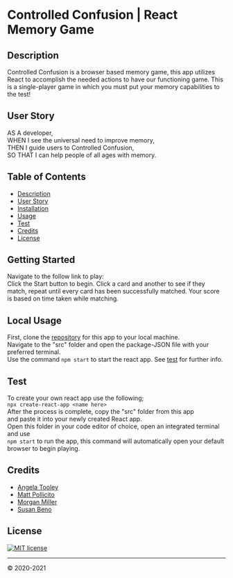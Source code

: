 # Controlled Confusion | React Memory Game

## Description
Controlled Confusion is a browser based memory game, this app utilizes React to accomplish the needed actions to have our functioning game. This is a single-player game in which you must put your memory capabilities to the test!  

## User Story
AS A developer,  
WHEN I see the universal need to improve memory,  
THEN I guide users to Controlled Confusion,  
SO THAT I can help people of all ages with memory.

## Table of Contents
* [Description](#descriptiom)
* [User Story](#user-story)
* [Installation](#installation)
* [Usage](#usage)
* [Test](#Test)
* [Credits](#credits)
* [License](#license)

## Getting Started
Navigate to the follow link to play:  
Click the Start button to begin. Click a card and another to see if they match, repeat until every card has been successfully matched. Your score is based on time taken while matching.

## Local Usage
First, clone the [repository](https://github.com/mpollicito/controlled-confusion) for this app to your local machine.  
Navigate to the "src" folder and open the package-JSON file with your preferred terminal.  
Use the command `npm start` to start the react app. See [test](#Test) for further info.

## Test
To create your own react app use the following;  
`npx create-react-app <name here>`  
After the process is complete, copy the "src" folder from this app  
and paste it into your newly created React app.  
Open this folder in your code editor of choice, open an integrated terminal and use  
`npm start` to run the app, this command will automatically open your default browser to begin playing.  

## Credits
* [Angela Tooley](https://github.com/adt315)  
* [Matt Pollicito](https://github.com/mpollicito)  
* [Morgan Miller](https://github.com/MoMilllzz)  
* [Susan Beno](https://github.com/SueBee21)  

## License
[![MIT license](https://img.shields.io/badge/License-MIT-blue.svg)](https://lbesson.mit-license.org/) 

---

&copy; 2020-2021